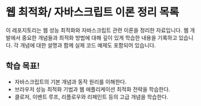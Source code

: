 # 웹 최적화/ 자바스크립트 이론 정리 목록

이 레포지토리는 웹 성능 최적화와 자바스크립트 관련 이론을 정리한 자료입니다.
웹 개발에서 중요한 개념들과 최적화 방법에 대해 깊이 있게 학습한 내용을 기록하고 있습니다.
각 개념에 대한 설명과 함께 실제 코드 예제도 포함되어 있습니다.

## 학습 목표!

- 자바스크립트의 기본 개념과 동작 원리를 이해한다.
- 브라우저 성능 최적화 기법과 웹 애플리케이션 최적화 전략을 학습한다.
- 클로저, 이벤트 루프, 리플로우와 리페인트 등의 고급 개념을 학습한다.
